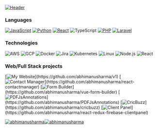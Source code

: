 [![Header](https://i.imgur.com/kcG4pmr.gif)](https://www.abhimanusharma.com/)

### Languages

[![JavaScript](https://img.shields.io/badge/-JavaScript-fff?&logo=JavaScript&logoColor=ddc508)](https://github.com/abhimanusharma?tab=repositories&q=&type=&language=javascript)
[![Python](https://img.shields.io/badge/-Python-386d9d?&logo=Python&logoColor=f0d456)](https://github.com/abhimanusharma?tab=repositories&q=&type=&language=python)
[![React](https://img.shields.io/badge/-React-fff?logo=react)](https://github.com/abhimanusharma?tab=repositories&q=react&type=&language=)
![TypeScript](https://img.shields.io/badge/-TypeScript-fff?&logo=TypeScript&logoColor=007ACC)
[![PHP](https://img.shields.io/badge/-PHP-fff?&logo=php)](https://github.com/abhimanusharma?tab=repositories&q=&type=&language=php)
[![Laravel](https://img.shields.io/badge/-Laravel-fff?&logo=laravel&logoColor=007396)](https://github.com/abhimanusharma?tab=repositories&q=laravel&type=&language=)

### Technologies

![AWS](https://img.shields.io/badge/-AWS-fff?&logo=Amazon-AWS&logoColor=232F3E)
![GCP](https://img.shields.io/badge/-GCP-fff?&logo=GoogleCloud&logoColor=3e81eb)
![Docker](https://img.shields.io/badge/-Docker-fff?&logo=Docker)
![Jira](https://img.shields.io/badge/-Jira-fff?&logo=jira-software&logoColor=0052CC)
![Kubernetes](https://img.shields.io/badge/-Kubernetes-fff?&logo=Kubernetes)
![Linux](https://img.shields.io/badge/-Linux-fff?&logo=linux&logoColor=000)
![Node.js](https://img.shields.io/badge/-Node.js-fff?&logo=node.js)
![React](https://img.shields.io/badge/-React-fff?&logo=React)

### Web/Full Stack projects

[![My Website](https://img.shields.io/badge/-🧬%20My%20Website-fff?)](https://github.com/abhimanusharma/v1)
[![Contact Manager](https://img.shields.io/badge/-%F0%9F%A6%A0%20React%20Contact%20Manager-fff?)](https://github.com/abhimanusharma/react-contactmanager)
[![Form Builder](https://img.shields.io/badge/-%F0%9F%93%9D%20Form%20Builder-fff?)](https://github.com/abhimanusharma/vue-form-builder)
[![PDFJsAnnotations](https://img.shields.io/badge/-%F0%9F%94%AC%20PDFJsAnnotations-fff?)](https://github.com/abhimanusharma/PDFJsAnnotations)
[![CricBuzz](https://img.shields.io/badge/-%F0%9F%9B%B0%20CricBuzz-fff?)](https://github.com/abhimanusharma/cricbuzz)
[![Client Panel](https://img.shields.io/badge/-%F0%9F%94%8A%20Client%20Panel-fff?)](https://github.com/abhimanusharma/react-redux-firebase-clientpanel)

<a href="https://www.abhimanusharma.com/"><img src="https://github-readme-stats.vercel.app/api?username=abhimanusharma&show_icons=true&theme=vue-dark&count_private=true" alt="abhimanusharma" /><!-- wi*quL3fcV --><img src="https://github-readme-stats.vercel.app/api/top-langs/?username=abhimanusharma&layout=compact&theme=vue-dark" alt="abhimanusharma" /></a>
